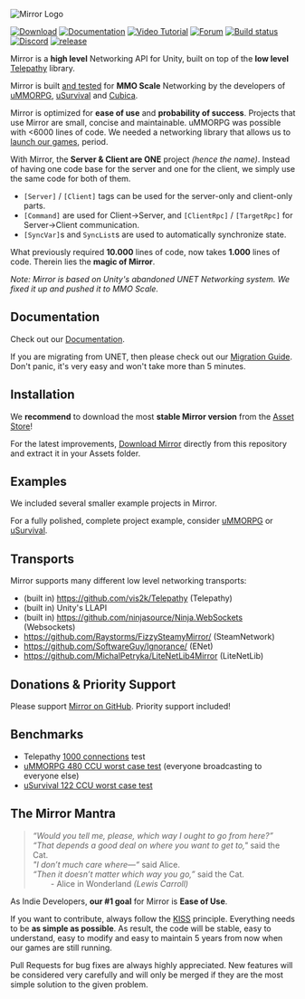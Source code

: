 ![Mirror Logo](https://i.imgur.com/MBpESqo.png)

[![Download](https://img.shields.io/badge/asset_store-brightgreen.svg)](https://www.assetstore.unity3d.com/#!/content/129321)
[![Documentation](https://img.shields.io/badge/documentation-brightgreen.svg)](https://mirror-networking.com/docs)
[![Video Tutorial](https://img.shields.io/badge/video_tutorial-brightgreen.svg)](https://www.youtube.com/playlist?list=PLkx8oFug638oBYF5EOwsSS-gOVBXj1dkP)
[![Forum](https://img.shields.io/badge/forum-brightgreen.svg)](https://forum.unity.com/threads/mirror-networking-for-unity-aka-hlapi-community-edition.425437/)
[![Build status](https://img.shields.io/appveyor/ci/vis2k73562/hlapi-community-edition/Mirror.svg)](https://ci.appveyor.com/project/vis2k73562/hlapi-community-edition/branch/mirror)
[![Discord](https://img.shields.io/discord/343440455738064897.svg)](https://discordapp.com/invite/N9QVxbM)
[![release](https://img.shields.io/github/release/vis2k/Mirror.svg)](https://github.com/vis2k/Mirror/releases/latest)

Mirror is a **high level** Networking API for Unity, built on top of the **low level** [Telepathy](https://github.com/vis2k/Telepathy) library.

Mirror is built [and tested](https://www.youtube.com/watch?v=mDCNff1S9ZU) for **MMO Scale** Networking by the developers of [uMMORPG](https://assetstore.unity.com/packages/templates/systems/ummorpg-51212), [uSurvival](https://assetstore.unity.com/packages/templates/systems/usurvival-95015) and [Cubica](https://cubica.net).

Mirror is optimized for **ease of use** and **probability of success**. Projects that use Mirror are small, concise and maintainable. uMMORPG was possible with <6000 lines of code. We needed a networking library that allows us to [launch our games](https://mirror-networking.com/showcase/), period.

With Mirror, the **Server & Client are ONE** project _(hence the name)_. Instead of having one code base for the server and one for the client, we simply use the same code for both of them.
* `[Server]` / `[Client]` tags can be used for the server-only and client-only parts.
* `[Command]` are used for Client->Server, and `[ClientRpc]` / `[TargetRpc]` for Server->Client communication.
* `[SyncVar]`s and `SyncList`s are used to automatically synchronize state.

What previously required **10.000** lines of code, now takes **1.000** lines of code. Therein lies the **magic of Mirror**.

_Note: Mirror is based on Unity's abandoned UNET Networking system. We fixed it up and pushed it to MMO Scale._

## Documentation
Check out our [Documentation](https://mirror-networking.com/docs/).

If you are migrating from UNET, then please check out our [Migration Guide](https://mirror-networking.com/docs/General/Migration.html). Don't panic, it's very easy and won't take more than 5 minutes.

## Installation
We **recommend** to download the most **stable Mirror version** from the [Asset Store](https://assetstore.unity.com/packages/tools/network/mirror-129321)!

For the latest improvements, [Download Mirror](https://github.com/vis2k/Mirror/releases) directly from this repository and extract it in your Assets folder.

## Examples
We included several smaller example projects in Mirror.

For a fully polished, complete project example, consider [uMMORPG](https://assetstore.unity.com/packages/templates/systems/ummorpg-51212) or [uSurvival](https://assetstore.unity.com/packages/templates/systems/usurvival-95015).

## Transports
Mirror supports many different low level networking transports:

* (built in) https://github.com/vis2k/Telepathy (Telepathy)
* (built in) Unity's LLAPI
* (built in) https://github.com/ninjasource/Ninja.WebSockets (Websockets)
* https://github.com/Raystorms/FizzySteamyMirror/ (SteamNetwork)
* https://github.com/SoftwareGuy/Ignorance/ (ENet)
* https://github.com/MichalPetryka/LiteNetLib4Mirror (LiteNetLib)

## Donations & Priority Support
Please support [Mirror on GitHub](https://github.com/sponsors/vis2k). Priority support included!

## Benchmarks
* Telepathy [1000 connections](https://github.com/vis2k/Telepathy) test
* [uMMORPG 480 CCU worst case test](https://youtu.be/mDCNff1S9ZU) (everyone broadcasting to everyone else)
* [uSurvival 122 CCU worst case test](https://docs.google.com/document/d/e/2PACX-1vT28FcGXYlbG8gwi8DhD914n7K-wCAE8qhfetPkSli96ikc1Td3zJO1IiwVhfPVtKUHF0l3N7ZkM5GU/pub#h.pwbvffnwcewe)

## The Mirror Mantra
> _“Would you tell me, please, which way I ought to go from here?”_<br/>
> _“That depends a good deal on where you want to get to,"_ said the Cat.<br/>
> _"I don’t much care where—“_ said Alice.<br/>
> _“Then it doesn’t matter which way you go,”_ said the Cat.<br/>
&nbsp;&nbsp;&nbsp;&nbsp;&nbsp;&nbsp;&nbsp;&nbsp;- Alice in Wonderland _(Lewis Carroll)_

As Indie Developers, **our #1 goal** for Mirror is **Ease of Use**.

If you want to contribute, always follow the [KISS](https://en.wikipedia.org/wiki/KISS_principle) principle. Everything needs to be **as simple as possible**. As result, the code will be stable, easy to understand, easy to modify and easy to maintain 5 years from now when our games are still running.

Pull Requests for bug fixes are always highly appreciated. New features will be considered very carefully and will only be merged if they are the most simple solution to the given problem.
